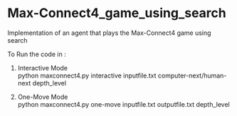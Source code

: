 # Max-Connect4_game_using_search
Implementation of an agent that plays the Max-Connect4 game using search

To Run the code in :

1. Interactive Mode <br />
python maxconnect4.py interactive inputfile.txt computer-next/human-next depth_level

2. One-Move Mode <br />
python maxconnect4.py one-move inputfile.txt outputfile.txt depth_level
